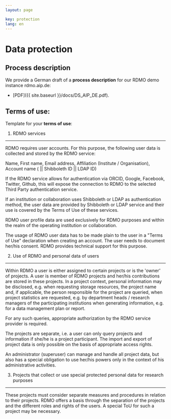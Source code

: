 ```yaml
---
layout: page

key: protection
lang: en
---
```


Data protection
===============

Process description
-------------------

We provide a German draft of a **process description** for our RDMO demo instance rdmo.aip.de: 
* [PDF]({{ site.baseurl }}/docs/DS_AIP_DE.pdf). 


Terms of use:
-------------

Template for your **terms of use**:

1) RDMO services 
----------------


RDMO requires user accounts. For this purpose, the following user data is collected and stored by the RDMO service:

Name, First name, Email address, Affiliation (Institute / Organisation), Account name ( || Shibboleth ID || LDAP ID)

If the RDMO service allows for authentication via ORCID, Google, Facebook, Twitter, Github, this will expose the connection to RDMO to the selected Third Party authentication service.

If an institution or collaboration uses Shibboleth or LDAP as authentication method, the user data are provided by Shibboleth or LDAP service and their use is covered by the Terms of Use of these services. 

RDMO user profile data are used exclusively for RDMO purposes and within the realm of the operating institution or collaboration.   

The usage of RDMO user data has to be made plain to the user in a "Terms of Use" declaration when creating an account. The user needs to document her/his consent. RDMO provides technical support for this purpose.


2) Use of RDMO and personal data of users
-----------------------------------------


Within RDMO a user is either assigned to certain projects or is the 'owner' of projects. A user is member of RDMO projects and her/his contributions are stored in these projects. In a project context, personal information may be disclosed, e.g. 
when requesting storage resources, the project name and, if applicable, the person responsible for the project are queried,
when project statistics are requested, e.g. by department heads / research managers of the participating institutions
when generating information, e.g. for a data management plan or report.

For  any such queries, appropriate authorization by the RDMO service provider is required.

The projects are separate, i.e. a user can only query projects and information if she/he is a project participant.
The import and export of project data is only possible on the basis of appropriate access rights. 

An administrator (superuser) can manage and handle all project data, but also has a special obligation to use her/his powers only in the context of his administrative activities.

 
3) Projects that collect or use special protected personal data for research purposes
-------------------------------------------------------------------------------------



These projects must consider separate measures and procedures in relation to their projects. RDMO offers a basis through the separation of the projects and the  different roles and rights of the users. A special ToU for such a project may be necessary.  
